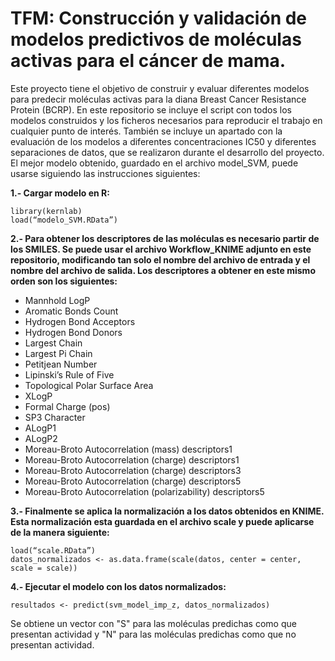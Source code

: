 # TFM: Construcción y validación de modelos predictivos de moléculas activas para el cáncer de mama.
Este proyecto tiene el objetivo de construir y evaluar diferentes modelos para predecir moléculas activas para la diana Breast Cancer Resistance Protein (BCRP).
En este repositorio se incluye el script con todos los modelos construidos y los ficheros necesarios para reproducir el trabajo en cualquier punto de interés. También se incluye un apartado con la evaluación de los modelos a diferentes concentraciones IC50 y diferentes separaciones de datos, que se realizaron durante el desarrollo del proyecto. 
El mejor modelo obtenido, guardado en el archivo model_SVM, puede usarse siguiendo las instrucciones siguientes:

**1.- Cargar modelo en R:**

`library(kernlab)`<br>
`load(“modelo_SVM.RData”)`

**2.- Para obtener los descriptores de las moléculas es necesario partir de los SMILES. Se puede usar el archivo Workflow_KNIME adjunto en este repositorio, modificando tan solo el nombre del archivo de entrada y el nombre del archivo de salida. Los descriptores a obtener en este mismo orden son los siguientes:**

- Mannhold LogP
- Aromatic Bonds Count
- Hydrogen Bond Acceptors
- Hydrogen Bond Donors
- Largest Chain 
- Largest Pi Chain
- Petitjean Number
- Lipinski’s Rule of Five
- Topological Polar Surface Area
- XLogP
- Formal Charge (pos)
- SP3 Character
- ALogP1
- ALogP2
- Moreau-Broto Autocorrelation (mass) descriptors1
- Moreau-Broto Autocorrelation (charge) descriptors1
- Moreau-Broto Autocorrelation (charge) descriptors3
- Moreau-Broto Autocorrelation (charge) descriptors5
- Moreau-Broto Autocorrelation (polarizability) descriptors5

**3.- Finalmente se aplica la normalización a los datos obtenidos en KNIME. Esta normalización esta guardada en el archivo scale y puede aplicarse de la manera siguiente:**

`load(“scale.RData”)`<br>
`datos_normalizados <- as.data.frame(scale(datos, center = center, scale = scale))`

**4.- Ejecutar el modelo con los datos normalizados:**

`resultados <- predict(svm_model_imp_z, datos_normalizados)`

Se obtiene un vector con "S" para las moléculas predichas como que presentan actividad y "N" para las moléculas predichas como que no presentan actividad.


